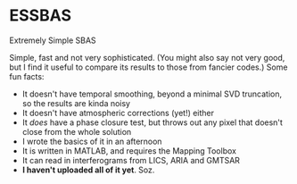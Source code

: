 # ESSBAS
Extremely Simple SBAS 

Simple, fast and not very sophisticated. (You might also say not very good, but I find it useful to compare its results to those from fancier codes.) Some fun facts:
<ul>
  <li>It doesn't have temporal smoothing, beyond a minimal SVD truncation, so the results are kinda noisy</li>
  <li>It doesn't have atmospheric corrections (yet!) either</li>
  <li>It <i>does</i> have a phase closure test, but throws out any pixel that doesn't close from the whole solution</li>
  <li>I wrote the basics of it in an afternoon</li>
  <li>It is written in MATLAB, and requires the Mapping Toolbox</li>
  <li>It can read in interferograms from LICS, ARIA and GMTSAR</li>
  <li><b>I haven't uploaded all of it yet</b>. Soz.</li>
</ul>
